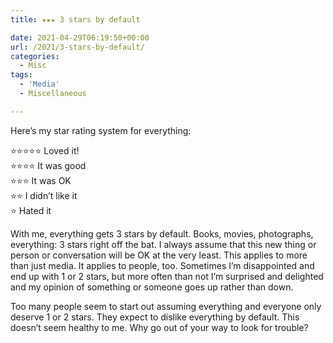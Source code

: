 ```yaml
---
title: ★★★ 3 stars by default

date: 2021-04-29T06:19:50+00:00
url: /2021/3-stars-by-default/
categories:
  - Misc
tags:
  - 'Media'
  - Miscellaneous

---
```

<!--kg-card-begin: html-->Here&#8217;s my star rating system for everything:

⭐️⭐️⭐️⭐️⭐️ Loved it!  
⭐️⭐️⭐️⭐️ It was good  
⭐️⭐️⭐️ It was OK  
⭐️⭐️ I didn&#8217;t like it  
⭐️ Hated it

With me, everything gets 3 stars by default. Books, movies, photographs, everything: 3 stars right off the bat. I always assume that this new thing or person or conversation will be OK at the very least. This applies to more than just media. It applies to people, too. Sometimes I&#8217;m disappointed and end up with 1 or 2 stars, but more often than not I&#8217;m surprised and delighted and my opinion of something or someone goes up rather than down.

Too many people seem to start out assuming everything and everyone only deserve 1 or 2 stars. They expect to dislike everything by default. This doesn&#8217;t seem healthy to me. Why go out of your way to look for trouble?

<!--kg-card-end: html-->